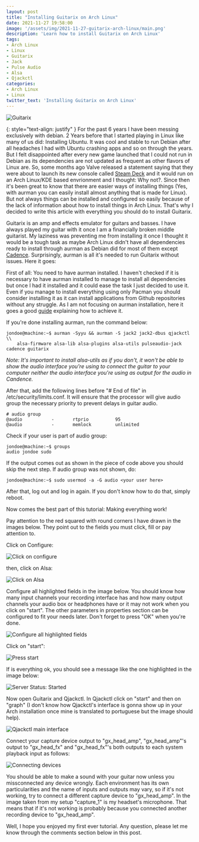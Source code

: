 ```yaml
---
layout: post
title: "Installing Guitarix on Arch Linux"
date: 2021-11-27 19:58:00
image: '/assets/img/2021-11-27-guitarix-arch-linux/main.png'
description: 'Learn how to install Guitarix on Arch Linux'
tags:
- Arch Linux
- Linux
- Guitarix
- Jack
- Pulse Audio
- Alsa
- Qjackctl
categories:
- Arch Linux
- Linux
twitter_text: 'Installing Guitarix on Arch Linux'
---
```


![Guitarix](/assets/img/2021-11-27-guitarix-arch-linux/main.png)

{: style="text-align: justify" }
For the past 6 years I have been messing exclusively with debian. 2 Years before that I started playing in Linux like many of us did: Installing Ubuntu. It was cool and stable to run Debian after all headaches I had with Ubuntu crashing apps and so on through the years. But I felt disappointed after every new game launched that I could not run in Debian as its dependencies are not updated as frequent as other flavors of Linux are. So, some months ago Valve released a statement saying that they were about to launch its new console called [Steam Deck][steamdeck] and it would run on an Arch Linux/KDE based envrionment and I thought: Why not?. Since then it's been great to know that there are easier ways of installing things (Yes, with aurman you can easily install almost anything that is made for Linux). But not always things can be installed and configured so easily because of the lack of information about how to install things in Arch Linux. That's why I decided to write this article with everything you should do to install Guitarix.

Guitarix is an amp and effects emulator for guitars and basses. I have always played my guitar with it once I am a financially broken middle guitarist. My laziness was preventing me from installing it once I thought it would be a tough task as maybe Arch Linux didn't have all dependencies ready to install through aurman as Debian did for most of them except [Cadence][cadence]. Surprisingly, aurman is all it's needed to run Guitarix without issues. Here it goes:

First of all: You need to have aurman installed. I haven't checked if it is necessary to have aurman installed to manage to install all dependencies but once I had it installed and it could ease the task I just decided to use it. Even if you manage to install everything using only Pacman you should consider installing it as it can install applications from Github repositories without any struggle. As I am not focusing on aurman installation, here it goes a good [guide][aurman-guide] explaining how to achieve it.

If you're done installing aurman, run the command below:

```console
jondoe@machine:~$ aurman -Syyu && aurman -S jack2 jack2-dbus qjackctl \\
    alsa-firmware alsa-lib alsa-plugins alsa-utils pulseaudio-jack cadence guitarix
```

*Note: It's important to install alsa-utils as if you don't, it won't be able to show the audio interface you're using to connect the guitar to your computer neither the audio interface you're using as output for the audio in Candence.*

After that, add the following lines before "# End of file" in /etc/security/limits.conf. It will ensure that the processor will give audio group the necessary priority to prevent delays in guitar audio.

```
# audio group
@audio           -       rtprio          95 
@audio           -       memlock         unlimited
```

Check if your user is part of audio group:

```console
jondoe@machine:~$ groups
audio jondoe sudo
```

If the output comes out as shown in the piece of code above you should skip the next step. If audio group was not shown, do:

```console
jondoe@machine:~$ sudo usermod -a -G audio <your user here>
```

After that, log out and log in again. If you don't know how to do that, simply reboot.

Now comes the best part of this tutorial: Making everything work!

Pay attention to the red squared with round corners I have drawn in the images below. They point out to the fields you must click, fill  or pay attention to.

Click on Configure:

![Click on configure](/assets/img/2021-11-27-guitarix-arch-linux/print1.png)

then, click on Alsa:

![Click on Alsa](/assets/img/2021-11-27-guitarix-arch-linux/print2.png)

Configure all highlighted fields in the image below. You should know how many input channels your recording interface has and how many output channels your audio box or headphones have or it may not work when you click on "start". The other parameters in properties section can be configured to fit your needs later. Don't forget to press "OK" when you're done.

![Configure all highlighted fields](/assets/img/2021-11-27-guitarix-arch-linux/print3.png)

Click on "start":

![Press start](/assets/img/2021-11-27-guitarix-arch-linux/print4.png)

If is everything ok, you should see a message like the one highlighted in the image below:

![Server Status: Started](/assets/img/2021-11-27-guitarix-arch-linux/print5.png)

Now open Guitarix and Qjackctl. In Qjackctl click on "start" and then on "graph" (I don't know how Qjackctl's interface is gonna show up in your Arch installation once mine is translated to portuguese but the image should help).

![Qjackctl main interface](/assets/img/2021-11-27-guitarix-arch-linux/print6.png)

Connect your capture device output to "gx_head_amp", "gx_head_amp"'s output to "gx_head_fx" and "gx_head_fx"'s both outputs to each system playback input as follows:

![Connecting devices](/assets/img/2021-11-27-guitarix-arch-linux/print7.png)

You should be able to make a sound with your guitar now unless you missconnected any device wrongly. Each environment has its own particularities and the name of inputs and outputs may vary, so if it's not working, try to connect a different capture device to "gx_head_amp". In the image taken from my setup "capture_1" is my headset's microphone. That means that if it's not working is probably because you connected another recording device to "gx_head_amp".

Well, I hope you enjoyed my first ever tutorial. Any question, please let me know through the comments section below in this post.

[steamdeck]: https://store.steampowered.com/steamdeck/
[cadence]: https://kx.studio/Applications:Cadence
[aurman-guide]: https://medium.com/nerd-for-tech/expert-on-linux-tips-and-tricks-series-by-ujjwal-kar-install-aur-packages-on-arch-linux-f91c6ff97f82
